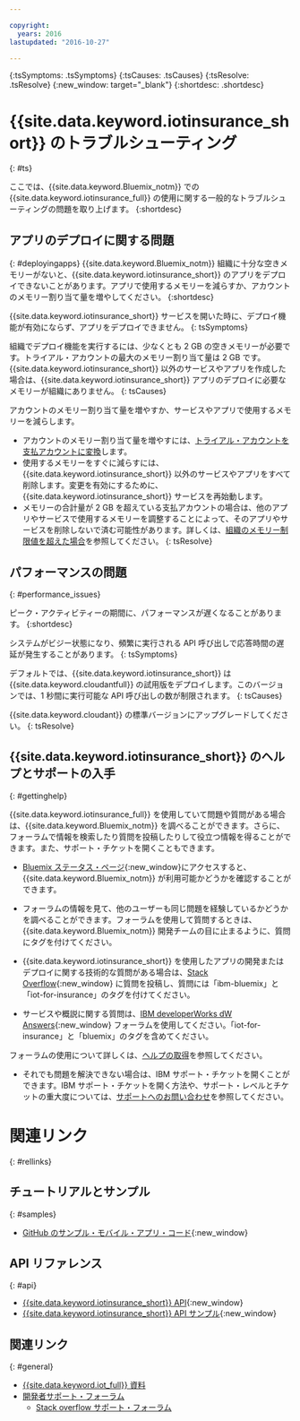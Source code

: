 ```yaml
---

copyright:
  years: 2016
lastupdated: "2016-10-27"

---
```

<!-- Common attributes used in the template are defined as follows: -->
{:tsSymptoms: .tsSymptoms}
{:tsCauses: .tsCauses}
{:tsResolve: .tsResolve}
{:new_window: target="\_blank"}
{:shortdesc: .shortdesc}

# {{site.data.keyword.iotinsurance_short}} のトラブルシューティング
{: #ts}

ここでは、{{site.data.keyword.Bluemix_notm}} での {{site.data.keyword.iotinsurance_full}} の使用に関する一般的なトラブルシューティングの問題を取り上げます。
{:shortdesc}

## アプリのデプロイに関する問題
{: #deployingapps}
{{site.data.keyword.Bluemix_notm}} 組織に十分な空きメモリーがないと、{{site.data.keyword.iotinsurance_short}} のアプリをデプロイできないことがあります。アプリで使用するメモリーを減らすか、アカウントのメモリー割り当て量を増やしてください。
{:shortdesc}

{{site.data.keyword.iotinsurance_short}} サービスを開いた時に、デプロイ機能が有効にならず、アプリをデプロイできません。
{: tsSymptoms}

組織でデプロイ機能を実行するには、少なくとも 2 GB の空きメモリーが必要です。トライアル・アカウントの最大のメモリー割り当て量は 2 GB です。{{site.data.keyword.iotinsurance_short}} 以外のサービスやアプリを作成した場合は、{{site.data.keyword.iotinsurance_short}} アプリのデプロイに必要なメモリーが組織にありません。
{: tsCauses}

アカウントのメモリー割り当て量を増やすか、サービスやアプリで使用するメモリーを減らします。
- アカウントのメモリー割り当て量を増やすには、[トライアル・アカウントを支払アカウントに変換](https://console.ng.bluemix.net/docs/pricing/index.html#pay-accounts)します。
- 使用するメモリーをすぐに減らすには、{{site.data.keyword.iotinsurance_short}} 以外のサービスやアプリをすべて削除します。変更を有効にするために、{{site.data.keyword.iotinsurance_short}} サービスを再始動します。
- メモリーの合計量が 2 GB を超えている支払アカウントの場合は、他のアプリやサービスで使用するメモリーを調整することによって、そのアプリやサービスを削除しないで済む可能性があります。詳しくは、[組織のメモリー制限値を超えた場合](https://console.ng.bluemix.net/docs/troubleshoot/ts_apps.html#ts_outofmemory)を参照してください。
{: tsResolve}

## パフォーマンスの問題
{: #performance_issues}

ピーク・アクティビティーの期間に、パフォーマンスが遅くなることがあります。
{:shortdesc}

システムがビジー状態になり、頻繁に実行される API 呼び出しで応答時間の遅延が発生することがあります。
{: tsSymptoms}

デフォルトでは、{{site.data.keyword.iotinsurance_short}} は {{site.data.keyword.cloudantfull}} の試用版をデプロイします。このバージョンでは、1 秒間に実行可能な API 呼び出しの数が制限されます。
{: tsCauses}

{{site.data.keyword.cloudant}} の標準バージョンにアップグレードしてください。
{: tsResolve}

## {{site.data.keyword.iotinsurance_short}} のヘルプとサポートの入手
{: #gettinghelp}

{{site.data.keyword.iotinsurance_full}} を使用していて問題や質問がある場合は、{{site.data.keyword.Bluemix_notm}} を調べることができます。さらに、フォーラムで情報を検索したり質問を投稿したりして役立つ情報を得ることができます。また、サポート・チケットを開くこともできます。

* [Bluemix ステータス・ページ](https://developer.ibm.com/bluemix/support/#status){:new_window}にアクセスすると、{{site.data.keyword.Bluemix_notm}} が利用可能かどうかを確認することができます。

* フォーラムの情報を見て、他のユーザーも同じ問題を経験しているかどうかを調べることができます。フォーラムを使用して質問するときは、{{site.data.keyword.Bluemix_notm}} 開発チームの目に止まるように、質問にタグを付けてください。
  <!--Insert the appropriate Stack Overflow tag for your service for <service_keyword> in URL and text below:  -->
* {{site.data.keyword.iotinsurance_short}} を使用したアプリの開発またはデプロイに関する技術的な質問がある場合は、[Stack Overflow](http://stackoverflow.com/search?q=iot-insurance+ibm-bluemix){:new_window} に質問を投稿し、質問には「ibm-bluemix」と「iot-for-insurance」のタグを付けてください。
<!--Insert the appropriate dW Answers tag for your service for <service_keyword> in URL below:  -->
* サービスや概説に関する質問は、[IBM developerWorks dW Answers](https://developer.ibm.com/answers/topics/iot-insurance/?smartspace=bluemix){:new_window} フォーラムを使用してください。「iot-for-insurance」と「bluemix」のタグを含めてください。

フォーラムの使用について詳しくは、[ヘルプの取得](https://www.{DomainName}/docs/support/index.html#getting-help)を参照してください。

* それでも問題を解決できない場合は、IBM サポート・チケットを開くことができます。IBM サポート・チケットを開く方法や、サポート・レベルとチケットの重大度については、[サポートへのお問い合わせ](https://www.{DomainName}/docs/support/index.html#contacting-support)を参照してください。


# 関連リンク
{: #rellinks}

## チュートリアルとサンプル
{: #samples}
* [GitHub のサンプル・モバイル・アプリ・コード](https://github.com/ibm-watson-iot/ioti-mobile){:new_window}

## API リファレンス
{: #api}
* [{{site.data.keyword.iotinsurance_short}} API](https://iot4i-api-docs.mybluemix.net/){:new_window}
* [{{site.data.keyword.iotinsurance_short}} API サンプル](https://github.com/IBM-Bluemix/iot4i-api-examples-nodejs/#iot-for-insurance-api-examples){:new_window}

## 関連リンク
{: #general}
* [{{site.data.keyword.iot_full}} 資料](https://console.ng.bluemix.net/docs/services/IoT/index.html)
* [開発者サポート・フォーラム](https://developer.ibm.com/answers/search.html?f=&type=question&redirect=search%2Fsearch&sort=relevance&q=%2B[iot]%20%2B[bluemix])
  * [Stack overflow サポート・フォーラム](http://stackoverflow.com/questions/tagged/ibm-bluemix)
